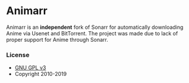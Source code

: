 # Animarr

Animarr is an **independent** fork of Sonarr for automatically downloading Anime via Usenet and BitTorrent.
The project was made due to lack of proper support for Anime through Sonarr.

### License

* [GNU GPL v3](http://www.gnu.org/licenses/gpl.html)
* Copyright 2010-2019
